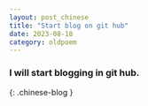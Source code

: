 ```yaml
---
layout: post_chinese
title: "Start blog on git hub"
date: 2023-08-18
category: oldpoem
---
```


### I will start blogging in git hub.
{: .chinese-blog }